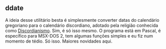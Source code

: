 ﻿## ddate
A ideia desse utilitário besta é simplesmente converter datas do calendário gregoriano para o calendário discordiano, adotado pela religião conhecida como [Discordianismo](https://pt.wikipedia.org/wiki/Discordianismo).
Sim, é só isso mesmo. O programa está em Pascal, é específico para MSX-DOS 2, tem algumas funções simples e eu fiz num momento de tédio. Só isso. Maiores novidades aqui.
